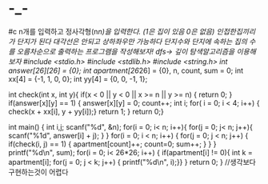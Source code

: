 # -_-
#c
n개를 입력하고 정사각형(n*n)을 입력한다. (1은 집이 있음 0은 없음) 인접한집끼리가 단지가 된다 대각선은 안되고 상하좌우만 가능하다 단지수와 단지에 속하는 집의 수를 오름차순으로 출력하는 프로그램을 작성해보자!
dfs-> 깊이 탐색알고리즘을 이용해보자
#include <stdio.h>
#include <stdlib.h>
#include <string.h>
int answer[26][26] = {0};
int apartment[26*26] = {0}, n, count, sum = 0;
int xx[4] = {-1, 1, 0, 0};
int yy[4] = {0, 0, -1, 1};

int check(int x, int y){
    if(x < 0 || y < 0 || x >= n || y >= n) {
        return 0;
    }
    if(answer[x][y] == 1) {
        answer[x][y] = 0; count++;
        int i;
        for( i = 0; i < 4; i++) {
            check(x + xx[i], y + yy[i]);}
        return 1; }
    return 0;}


int main()
{
	int i,j;
    scanf("%d", &n);
    for(i = 0; i< n; i++){
        for(j = 0; j< n; j++){
            scanf("%1d", answer[i] + j);
        }
    }
    for(i = 0; i < n; i++) {
        for(j = 0; j < n; j++) {
            if(check(i, j) == 1) {
                apartment[count]++; count=0;
                sum++;
            }
        }
    }
    printf("%d\n", sum);
    for(i = 0; i< 26*26; i++) {
        if(apartment[i] != 0){
            int k = apartment[i];
            for(j = 0; j < k; j++) {
                printf("%d\n", i);}}
    }
    return 0;
}
//생각보다 구현하는것이 어렵다
